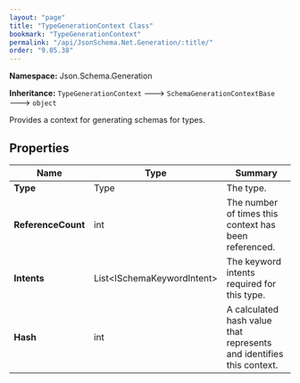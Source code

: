 ```yaml
---
layout: "page"
title: "TypeGenerationContext Class"
bookmark: "TypeGenerationContext"
permalink: "/api/JsonSchema.Net.Generation/:title/"
order: "9.05.38"
---
```

**Namespace:** Json.Schema.Generation

**Inheritance:**
`TypeGenerationContext`
 🡒 
`SchemaGenerationContextBase`
 🡒 
`object`

Provides a context for generating schemas for types.

## Properties

| Name | Type | Summary |
|---|---|---|
| **Type** | Type | The type. |
| **ReferenceCount** | int | The number of times this context has been referenced. |
| **Intents** | List\<ISchemaKeywordIntent\> | The keyword intents required for this type. |
| **Hash** | int | A calculated hash value that represents and identifies this context. |
